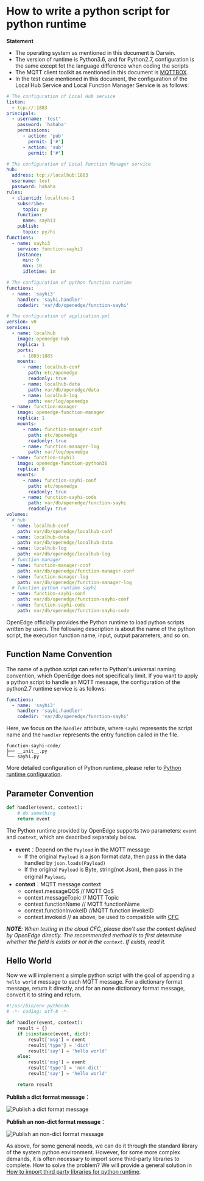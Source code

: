 # How to write a python script for python runtime

**Statement**

- The operating system as mentioned in this document is Darwin.
- The version of runtime is Python3.6, and for Python2.7, configuration is the same except fot the language difference when coding the scripts
- The MQTT client toolkit as mentioned in this document is [MQTTBOX](../Resources-download.md#mqttbox-download).
- In the test case mentioned in this document, the configuration of the Local Hub Service and Local Function Manager Service is as follows:

```yaml
# The configuration of Local Hub service
listen:
  - tcp://:1883
principals:
  - username: 'test'
    password: 'hahaha'
    permissions:
      - action: 'pub'
        permit: ['#']
      - action: 'sub'
        permit: ['#']

# The configuration of Local Function Manager service
hub:
  address: tcp://localhub:1883
  username: test
  password: hahaha
rules:
  - clientid: localfunc-1
    subscribe:
      topic: py
    function:
      name: sayhi3
    publish:
      topic: py/hi
functions:
  - name: sayhi3
    service: function-sayhi3
    instance:
      min: 0
      max: 10
      idletime: 1m

# The configuration of python function runtime
functions:
  - name: 'sayhi3'
    handler: 'sayhi.handler'
    codedir: 'var/db/openedge/function-sayhi'

# The configuration of application.yml
version: v0
services:
  - name: localhub
    image: openedge-hub
    replica: 1
    ports:
      - 1883:1883
    mounts:
      - name: localhub-conf
        path: etc/openedge
        readonly: true
      - name: localhub-data
        path: var/db/openedge/data
      - name: localhub-log
        path: var/log/openedge
  - name: function-manager
    image: openedge-function-manager
    replica: 1
    mounts:
      - name: function-manager-conf
        path: etc/openedge
        readonly: true
      - name: function-manager-log
        path: var/log/openedge
  - name: function-sayhi3
    image: openedge-function-python36
    replica: 0
    mounts:
      - name: function-sayhi-conf
        path: etc/openedge
        readonly: true
      - name: function-sayhi-code
        path: var/db/openedge/function-sayhi
        readonly: true
volumes:
  # hub
  - name: localhub-conf
    path: var/db/openedge/localhub-conf
  - name: localhub-data
    path: var/db/openedge/localhub-data
  - name: localhub-log
    path: var/db/openedge/localhub-log
  # function manager
  - name: function-manager-conf
    path: var/db/openedge/function-manager-conf
  - name: function-manager-log
    path: var/db/openedge/function-manager-log
  # function python runtime sayhi
  - name: function-sayhi-conf
    path: var/db/openedge/function-sayhi-conf
  - name: function-sayhi-code
    path: var/db/openedge/function-sayhi-code
```

OpenEdge officially provides the Python runtime to load python scripts written by users. The following description is about the name of the python script, the execution function name, input, output parameters, and so on.

## Function Name Convention

The name of a python script can refer to Python's universal naming convention, which OpenEdge does not specifically limit. If you want to apply a python script to handle an MQTT message, the configuration of the python2.7 runtime service is as follows:

```yaml
functions:
  - name: 'sayhi3'
    handler: 'sayhi.handler'
    codedir: 'var/db/openedge/function-sayhi'
```

Here, we focus on the `handler` attribute, where `sayhi` represents the script name and the `handler` represents the entry function called in the file.

```
function-sayhi-code/
├── __init__.py
└── sayhi.py
```

More detailed configuration of Python runtime, please refer to [Python runtime configuration](../tutorials/Config-interpretation.md).

## Parameter Convention

```python
def handler(event, context):
    # do something
    return event
```

The Python runtime provided by OpenEdge supports two parameters: `event` and `context`, which are described separately below.

- **event**：Depend on the `Payload` in the MQTT message
    - If the original `Payload` is a json format data, then pass in the data handled by `json.loads(Payload)`
    - If the original `Payload` is Byte, string(not Json), then pass in the original `Payload`。
- **context**：MQTT message context
    - context.messageQOS // MQTT QoS
    - context.messageTopic // MQTT Topic
    - context.functionName // MQTT functionName
    - context.functionInvokeID //MQTT function invokeID
    - context.invokeid // as above, be used to compatible with [CFC](https://cloud.baidu.com/product/cfc.html)

_**NOTE**: When testing in the cloud CFC, please don't use the context defined by OpenEdge directly. The recommended method is to first determine whether the field is exists or not in the `context`. If exists, read it._

## Hello World

Now we will implement a simple python script with the goal of appending a `hello world` message to each MQTT message. For a dictionary format message, return it directly, and for an none dictionary format message, convert it to string and return.

```python
#!/usr/bin/env python36
# -*- coding: utf-8 -*-

def handler(event, context):
    result = {}
    if isinstance(event, dict):
        result['msg'] = event
        result['type'] = 'dict'
        result['say'] = 'hello world'
    else:
        result['msg'] = event
        result['type'] = 'non-dict'
        result['say'] = 'hello world'

    return result
```

**Publish a dict format message**：

![Publish a dict format message](../../images/customize/write-python-script-dict.png)

**Publish an non-dict format message**：

![Publish an non-dict format message](../../images/customize/write-python-script-none-dict.png)

As above, for some general needs, we can do it through the standard library of the system python environment. However, for some more complex demands, it is often necessary to import some third-party libraries to complete. How to solve the problem? We will provide a general solution in [How to import third party libraries for python runtime](./How-to-import-third-party-libraries-for-python-runtime.md).